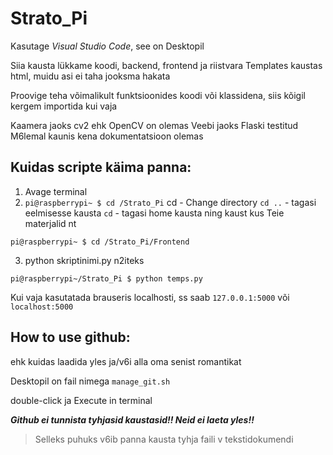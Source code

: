 # Strato_Pi

Kasutage *Visual Studio Code*, see on Desktopil

Siia kausta lükkame koodi, backend, frontend ja riistvara
Templates kaustas html, muidu asi ei taha jooksma hakata

Proovige teha võimalikult funktsioonides koodi või klassidena,
siis kõigil kergem importida kui vaja

Kaamera jaoks cv2 ehk OpenCV on olemas
Veebi jaoks Flaski testitud
M6lemal kaunis kena dokumentatsioon olemas

## Kuidas scripte käima panna:
1. Avage terminal
2. ````pi@raspberrypi~ $ cd /Strato_Pi```` 
cd - Change directory ````cd ..```` - tagasi eelmisesse kausta
````cd```` - tagasi home kausta
ning kaust kus Teie materjalid nt 
````
pi@raspberrypi~ $ cd /Strato_Pi/Frontend
````
3. python skriptinimi.py n2iteks 
````
pi@raspberrypi~/Strato_Pi $ python temps.py
````
Kui vaja kasutatada brauseris localhosti, ss saab ````127.0.0.1:5000````
või ````localhost:5000````

## How to use github:
ehk kuidas laadida yles ja/v6i alla oma senist romantikat

Desktopil on fail nimega ````manage_git.sh````

double-click ja Execute in terminal

***Github ei tunnista tyhjasid kaustasid!! Neid ei laeta yles!!***

>Selleks puhuks v6ib panna kausta tyhja faili v tekstidokumendi
